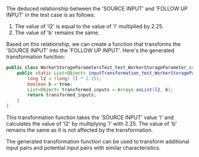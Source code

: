 The deduced relationship between the 'SOURCE INPUT' and 'FOLLOW UP INPUT' in the test case is as follows:

1. The value of 'l2' is equal to the value of 'l' multiplied by 2.25.
2. The value of 'b' remains the same.

Based on this relationship, we can create a function that transforms the 'SOURCE INPUT' into the 'FOLLOW UP INPUT'. Here's the generated transformation function:

```java
public class WorkerStorageParametersTest_test_WorkerStorageParameter_createInstance {
    public static List<Object> inputTransformation_test_WorkerStorageParameter_createInstance(long l)  {
        long l2 = (long) (l * 2.25);
        boolean b = true;
        List<Object> transformed_inputs = Arrays.asList(l2, b);
        return transformed_inputs;
    }
}
```

This transformation function takes the 'SOURCE INPUT' value 'l' and calculates the value of 'l2' by multiplying 'l' with 2.25. The value of 'b' remains the same as it is not affected by the transformation.

The generated transformation function can be used to transform additional input pairs and potential input pairs with similar characteristics.